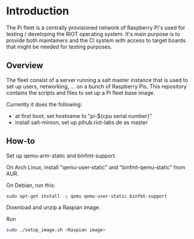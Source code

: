 # Introduction

The Pi fleet is a centrally provisioned network of Raspberry Pi's used for
testing / developing the RIOT operating system. It's main purpose is to
provide both maintainers and the CI system with access to target boards that
might be needed for testing purposes.

## Overview

The fleet consist of a server running a salt master instance that is used to
set up users, networking, ... on a bunch of Raspberry Pis.
This repository contains the scripts and files to set up a Pi fleet base image.

Currently it does the following:

- at first boot, set hostname to "pi-\${cpu serial number}"
- install salt-minion, set up pihub.riot-labs.de as master

## How-to

Set up qemu-arm-static and binfmt-support.

On Arch Linux, install "qemu-user-static" and "binfmt-qemu-static" from AUR.

On Debian, run this:

```bash
sudo apt-get install -y qemu qemu-user-static binfmt-support
```

Download and unzip a Raspian image.

Run

```bash
sudo ./setup_image.sh <Raspian image>
```
